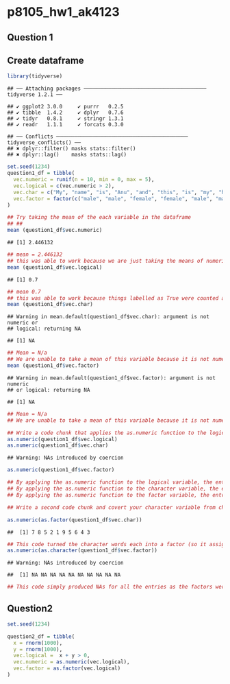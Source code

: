 p8105\_hw1\_ak4123
================

Question 1
----------

Create dataframe
----------------

``` r
library(tidyverse)
```

    ## ── Attaching packages ──────────────────────────────────────── tidyverse 1.2.1 ──

    ## ✔ ggplot2 3.0.0     ✔ purrr   0.2.5
    ## ✔ tibble  1.4.2     ✔ dplyr   0.7.6
    ## ✔ tidyr   0.8.1     ✔ stringr 1.3.1
    ## ✔ readr   1.1.1     ✔ forcats 0.3.0

    ## ── Conflicts ─────────────────────────────────────────── tidyverse_conflicts() ──
    ## ✖ dplyr::filter() masks stats::filter()
    ## ✖ dplyr::lag()    masks stats::lag()

``` r
set.seed(1234)
question1_df = tibble(
  vec.numeric = runif(n = 10, min = 0, max = 5),
  vec.logical = c(vec.numeric > 2),
  vec.char = c("My", "name", "is", "Anu", "and", "this", "is", "my", "homework", "attempt"),
  vec.factor = factor(c("male", "male", "female", "female", "male", "male", "female", "female", "male", "male"))
)
```

``` r
## Try taking the mean of the each variable in the dataframe
## ## 
mean (question1_df$vec.numeric)
```

    ## [1] 2.446132

``` r
## mean = 2.446132
## this was able to work because we are just taking the means of numeric values 
mean (question1_df$vec.logical)
```

    ## [1] 0.7

``` r
## mean 0.7
## this was able to work because things labelled as True were counted as 1 and False were counted as 2, then the mean was taken of these numeric values. 
mean (question1_df$vec.char)
```

    ## Warning in mean.default(question1_df$vec.char): argument is not numeric or
    ## logical: returning NA

    ## [1] NA

``` r
## Mean = N/a
## We are unable to take a mean of this variable because it is not numeric or logical 
mean (question1_df$vec.factor)
```

    ## Warning in mean.default(question1_df$vec.factor): argument is not numeric
    ## or logical: returning NA

    ## [1] NA

``` r
## Mean = N/a
## We are unable to take a mean of this variable because it is not numeric or logical 
```

``` r
## Write a code chunk that applies the as.numeric function to the logical, character, and factor variables (show chunk but not output)
as.numeric(question1_df$vec.logical)
as.numeric(question1_df$vec.char)
```

    ## Warning: NAs introduced by coercion

``` r
as.numeric(question1_df$vec.factor)

## By applying the as.numeric function to the logical variable, the entries that should be false are made a 0 and the ones that should be a true are made a 1.
## By applying the as.numeric function to the character variable, the entries were all turned into NA.
## By applying the as.numeric function to the factor variable, the entries that should be male are made a 2 and the ones that should be a woman are made a 1. 
```

``` r
## Write a second code chunk and covert your character variable from character to factor to numeric and convert your factor variable from factor to character to numeric 

as.numeric(as.factor(question1_df$vec.char))
```

    ##  [1] 7 8 5 2 1 9 5 6 4 3

``` r
## This code turned the character words each into a factor (so it assigned each word a factor) then each factor was given a number when it got convered to numeric. 
as.numeric(as.character(question1_df$vec.factor))
```

    ## Warning: NAs introduced by coercion

    ##  [1] NA NA NA NA NA NA NA NA NA NA

``` r
## This code simply produced NAs for all the entries as the factors were unable to be converted to characters. 
```

Question2
---------

``` r
set.seed(1234)

question2_df = tibble(
  x = rnorm(1000),
  y = rnorm(1000),
  vec.logical =  x + y > 0,
  vec.numeric = as.numeric(vec.logical),
  vec.factor = as.factor(vec.logical)
)  
```
